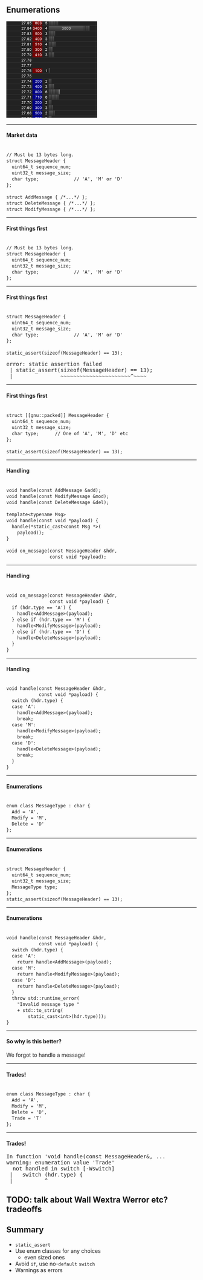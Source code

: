 ## Enumerations

![ladder](images/TwtrLadder.png)

---

#### Market data

<pre><code class="cpp" data-line-numbers="|1-6|5|8|9|10" data-trim>
// Must be 13 bytes long.
struct MessageHeader {
  uint64_t sequence_num;
  uint32_t message_size;
  char type;             // 'A', 'M' or 'D'
};

struct AddMessage { /*...*/ };
struct DeleteMessage { /*...*/ };
struct ModifyMessage { /*...*/ };
</code></pre>

---

#### First things first

<pre><code class="cpp" data-line-numbers="|1" data-trim>
// Must be 13 bytes long.
struct MessageHeader {
  uint64_t sequence_num;
  uint32_t message_size;
  char type;             // 'A', 'M' or 'D'
};
</code></pre>

---

#### First things first

<pre><code class="cpp" data-line-numbers="7" data-trim>
struct MessageHeader {
  uint64_t sequence_num;
  uint32_t message_size;
  char type;             // 'A', 'M' or 'D'
};

static_assert(sizeof(MessageHeader) == 13);
</code></pre>

<pre class=fragment>
error: static assertion failed
 | static_assert(sizeof(MessageHeader) == 13);
 |               ~~~~~~~~~~~~~~~~~~~~~~^~~~~
</pre>
---

#### First things first

<pre><code class="cpp" data-line-numbers="1" data-trim>
struct [[gnu::packed]] MessageHeader {
  uint64_t sequence_num;
  uint32_t message_size;
  char type;      // One of 'A', 'M', 'D' etc
};

static_assert(sizeof(MessageHeader) == 13);
</code></pre>

---

#### Handling

<pre><code class="cpp" data-line-numbers="|1-3|5-9|11-12" data-trim>
void handle(const AddMessage &add);
void handle(const ModifyMessage &mod);
void handle(const DeleteMessage &del);

template&lt;typename Msg>
void handle(const void *payload) {
  handle(*static_cast&lt;const Msg *>(
    payload));
}

void on_message(const MessageHeader &hdr, 
                const void *payload);
</code></pre>

---

#### Handling

<pre><code class="cpp" data-line-numbers data-trim>
void on_message(const MessageHeader &hdr, 
                const void *payload) {
  if (hdr.type == 'A') {
    handle&lt;AddMessage>(payload);
  } else if (hdr.type == 'M') {
    handle&lt;ModifyMessage>(payload);
  } else if (hdr.type == 'D') {
    handle&lt;DeleteMessage>(payload);
  }
}
</code></pre>

---

#### Handling

<pre><code class="cpp" data-line-numbers data-trim>
void handle(const MessageHeader &hdr, 
            const void *payload) {
  switch (hdr.type) {
  case 'A': 
    handle&lt;AddMessage>(payload);
    break;
  case 'M': 
    handle&lt;ModifyMessage>(payload);
    break;
  case 'D':
    handle&lt;DeleteMessage>(payload);
    break;
  }
}
</code></pre>


---

#### Enumerations

<pre><code class="cpp" data-line-numbers data-trim>
enum class MessageType : char {
  Add = 'A',
  Modify = 'M',
  Delete = 'D'
};
</code></pre>


---

#### Enumerations

<pre><code class="cpp" data-line-numbers="|4" data-trim>
struct MessageHeader {
  uint64_t sequence_num;
  uint32_t message_size;
  MessageType type;
};
static_assert(sizeof(MessageHeader) == 13);
</code></pre>

---

#### Enumerations

<pre><code class="cpp" data-line-numbers data-trim>
void handle(const MessageHeader &hdr, 
            const void *payload) {
  switch (hdr.type) {
  case 'A': 
    return handle&lt;AddMessage>(payload);
  case 'M': 
    return handle&lt;ModifyMessage>(payload);
  case 'D':
    return handle&lt;DeleteMessage>(payload);
  }
  throw std::runtime_error(
    "Invalid message type " 
    + std::to_string(
        static_cast&lt;int>(hdr.type)));
}
</code></pre>

---

#### So why is this better?

<div class=fragment>We forgot to handle a message!</div>

---

#### Trades!

<pre><code class="cpp" data-line-numbers="|5" data-trim>
enum class MessageType : char {
  Add = 'A',
  Modify = 'M',
  Delete = 'D',
  Trade = 'T'
};
</code></pre>

---

#### Trades!

<pre>
In function 'void handle(const MessageHeader&, ...
warning: enumeration value 'Trade' 
  not handled in switch [-Wswitch]
 |   switch (hdr.type) {
 |          ^
</pre>

TODO: talk about Wall Wextra Werror etc? tradeoffs
---

## Summary
- `static_assert`
- Use enum classes for any choices
  - even sized ones
- Avoid `if`, use no-`default` `switch`
- Warnings as errors